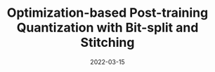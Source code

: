 ---
title: "Optimization-based Post-training Quantization with Bit-split and Stitching"
collection: publications
permalink: /publication/2022-03-15-tpami-bitsplit-09
excerpt: 'This is an extention of our BitSplit method published in ICML 2020. We add extensive theoretical and experimental analysis and compare with more recent SOTA methods. Importantly, we analyze the effect of calibration set on the performance of Post-training Network Quantization, which is widely ignored by previous works.'
date: 2022-03-15
venue: "IEEE Transactions on Pattern Analysis and Machine Intelligence"
paperurl: 'https://ieeexplore.ieee.org/document/9735379'
citation: ''
authors: '<strong> Peisong Wang </strong>, Weihan Chen, Xiangyu He, Qiang Chen, Qingshan Liu, Jian Cheng'
image: 'images/Bitsplit_TPAMI.png' 
code: 'https://github.com/peiswang/BitSplit'

---